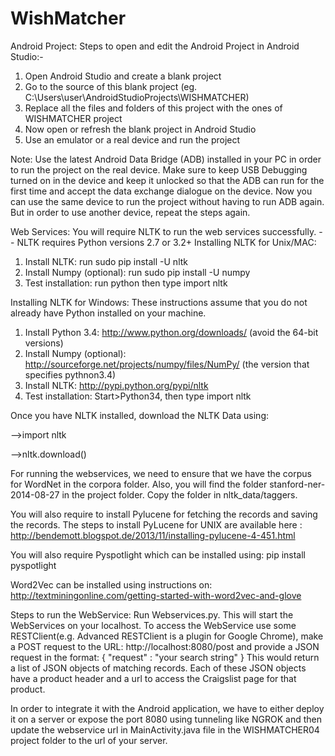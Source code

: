 # WishMatcher

Android Project:
Steps to open and edit the Android Project in Android Studio:-

1) Open Android Studio and create a blank project
2) Go to the source of this blank project (eg. C:\Users\user\AndroidStudioProjects\WISHMATCHER)
3) Replace all the files and folders of this project with the ones of WISHMATCHER project
4) Now open or refresh the blank project in Android Studio
5) Use an emulator or a real device and run the project

Note: Use the latest Android Data Bridge (ADB) installed in your PC in order to run the project on the real device. Make sure to keep USB Debugging turned on in the device and keep it unlocked so that the ADB can run for the first time and accept the data exchange dialogue on the device. Now you can use the same device to run the project without having to run ADB again. But in order to use another device, repeat the steps again.


Web Services:
You will require NLTK to run the web services successfully.
-- NLTK requires Python versions 2.7 or 3.2+
Installing NLTK for Unix/MAC:
1) Install NLTK: run sudo pip install -U nltk
2) Install Numpy (optional): run sudo pip install -U numpy
3) Test installation: run python then type import nltk

Installing NLTK for Windows:
These instructions assume that you do not already have Python installed on your machine.

1) Install Python 3.4: http://www.python.org/downloads/ (avoid the 64-bit versions)
2) Install Numpy (optional): http://sourceforge.net/projects/numpy/files/NumPy/ (the version that specifies pythnon3.4)
3) Install NLTK: http://pypi.python.org/pypi/nltk
4) Test installation: Start>Python34, then type import nltk

Once you have NLTK installed, download the NLTK Data using:

-->import nltk

-->nltk.download()

For running the webservices, we need to ensure that we have the corpus for WordNet in the corpora folder.
Also, you will find the folder stanford-ner-2014-08-27 in the project folder. Copy the folder in nltk_data/taggers.

You will also require to install Pylucene for fetching the records and saving the records. The steps to install PyLucene for UNIX are available here : http://bendemott.blogspot.de/2013/11/installing-pylucene-4-451.html

You will also require Pyspotlight which can be installed using: pip install pyspotlight

Word2Vec can be installed using instructions on: http://textminingonline.com/getting-started-with-word2vec-and-glove

Steps to run the WebService:
Run Webservices.py. This will start the WebServices on your localhost.
To access the WebService use some RESTClient(e.g. Advanced RESTClient is a plugin for Google Chrome), make a POST request to the URL: http://localhost:8080/post and provide a JSON request in the format:
{
  "request" : "your search string"
}
This would return a list of JSON objects of matching records.
Each of these JSON objects have a product header and a url to access the Craigslist page for that product.

In order to integrate it with the Android application, we have to either deploy it on a server or expose the port 8080 using tunneling like NGROK and then update the webservice url in MainActivity.java file in the WISHMATCHER04 project folder to the url of your server.
